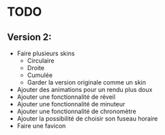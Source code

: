 # TODO
## Version 2:
+ Faire plusieurs skins
	+ Circulaire
	+ Droite
	+ Cumulée
	+ Garder la version originale comme un skin
+ Ajouter des animations pour un rendu plus doux
+ Ajouter une fonctionnalité de réveil
+ Ajouter une fonctionnalité de minuteur
+ Ajouter une fonctionnalité de chronomètre
+ Ajouter la possibilité de choisir son fuseau horaire
+ Faire une favicon
